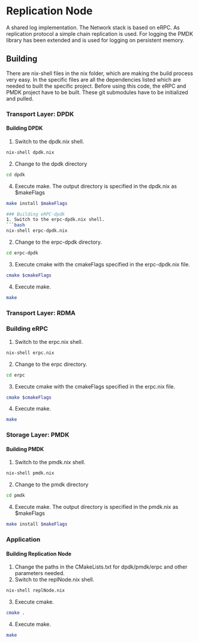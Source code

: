 # Replication Node
A shared log implementation. The Network stack is based on eRPC. 
As replication protocol a simple chain replication is used.
For logging the PMDK library has been extended and is used for logging on persistent memory.

## Building
There are nix-shell files in the nix folder, which are making the build process very easy.
In the specific files are all the dependencies listed which are needed to built the specific project.
Before using this code, the eRPC and PMDK project have to be built.
These git submodules have to be initialized and pulled.

### Transport Layer: DPDK
#### Building DPDK
1. Switch to the dpdk.nix shell.
```bash
nix-shell dpdk.nix
```
2. Change to the dpdk directory
```bash
cd dpdk
```
4. Execute make. The output directory is specified in the dpdk.nix as $makeFlags
```bash
make install $makeFlags

### Building eRPC-dpdk
1. Switch to the erpc-dpdk.nix shell.
```bash
nix-shell erpc-dpdk.nix
```
2. Change to the erpc-dpdk directory.
```bash
cd erpc-dpdk
```
3. Execute cmake with the cmakeFlags specified in the erpc-dpdk.nix file.
```bash
cmake $cmakeFlags
```
4. Execute make. 
```bash
make
```

### Transport Layer: RDMA
### Building eRPC
1. Switch to the erpc.nix shell.
```bash
nix-shell erpc.nix
```
2. Change to the erpc directory.
```bash
cd erpc
```
3. Execute cmake with the cmakeFlags specified in the erpc.nix file.
```bash
cmake $cmakeFlags
```
4. Execute make. 
```bash
make
```

### Storage Layer: PMDK
#### Building PMDK
1. Switch to the pmdk.nix shell.
```bash
nix-shell pmdk.nix
```
2. Change to the pmdk directory
```bash
cd pmdk
```
4. Execute make. The output directory is specified in the pmdk.nix as $makeFlags
```bash
make install $makeFlags
```

### Application
#### Building Replication Node
1. Change the paths in the CMakeLists.txt for dpdk/pmdk/erpc and other parameters needed.
2. Switch to the replNode.nix shell.
```bash
nix-shell replNode.nix
```
3. Execute cmake.
```bash
cmake .
```
4. Execute make.
```bash
make
```
